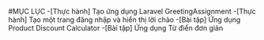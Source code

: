 #MỤC LỤC 
-[Thực hành] Tạo ứng dụng Laravel GreetingAssignment
-[Thực hành] Tạo một trang đăng nhập và hiển thị lời chào
-[Bài tập] Ứng dụng Product Discount Calculator
-[Bài tập] Ứng dụng Từ điển đơn giản

